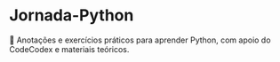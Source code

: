 # Jornada-Python
📘 Anotações e exercícios práticos para aprender Python, com apoio do CodeCodex e materiais teóricos.
